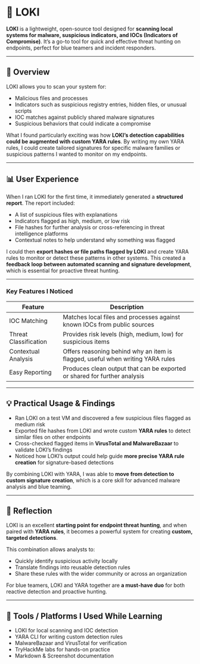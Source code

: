 # 🧩 LOKI 

**LOKI** is a lightweight, open-source tool designed for **scanning local systems for malware, suspicious indicators, and IOCs (Indicators of Compromise)**. It’s a go-to tool for quick and effective threat hunting on endpoints, perfect for blue teamers and incident responders.  

---

## 🧠 Overview

LOKI allows you to scan your system for:

- Malicious files and processes  
- Indicators such as suspicious registry entries, hidden files, or unusual scripts  
- IOC matches against publicly shared malware signatures  
- Suspicious behaviors that could indicate a compromise  

What I found particularly exciting was how **LOKI’s detection capabilities could be augmented with custom YARA rules**. By writing my own YARA rules, I could create tailored signatures for specific malware families or suspicious patterns I wanted to monitor on my endpoints.

---

## 📊 User Experience

When I ran LOKI for the first time, it immediately generated a **structured report**. The report included:

- A list of suspicious files with explanations  
- Indicators flagged as high, medium, or low risk  
- File hashes for further analysis or cross-referencing in threat intelligence platforms  
- Contextual notes to help understand why something was flagged  

I could then **export hashes or file paths flagged by LOKI** and create YARA rules to monitor or detect these patterns in other systems. This created a **feedback loop between automated scanning and signature development**, which is essential for proactive threat hunting.

---

### Key Features I Noticed

| Feature | Description |
|---------|-------------|
| IOC Matching | Matches local files and processes against known IOCs from public sources |
| Threat Classification | Provides risk levels (high, medium, low) for suspicious items |
| Contextual Analysis | Offers reasoning behind why an item is flagged, useful when writing YARA rules |
| Easy Reporting | Produces clean output that can be exported or shared for further analysis |

---

## 💡 Practical Usage & Findings

- Ran LOKI on a test VM and discovered a few suspicious files flagged as medium risk  
- Exported file hashes from LOKI and wrote custom **YARA rules** to detect similar files on other endpoints  
- Cross-checked flagged items in **VirusTotal and MalwareBazaar** to validate LOKI’s findings  
- Noticed how LOKI’s output could help guide **more precise YARA rule creation** for signature-based detections  

By combining LOKI with YARA, I was able to **move from detection to custom signature creation**, which is a core skill for advanced malware analysis and blue teaming.

---

## 🧠 Reflection

LOKI is an excellent **starting point for endpoint threat hunting**, and when paired with **YARA rules**, it becomes a powerful system for creating **custom, targeted detections**.  

This combination allows analysts to:

- Quickly identify suspicious activity locally  
- Translate findings into reusable detection rules  
- Share these rules with the wider community or across an organization  

For blue teamers, LOKI and YARA together are **a must-have duo** for both reactive detection and proactive hunting.

---

## 🧰 Tools / Platforms I Used While Learning

- LOKI for local scanning and IOC detection  
- YARA CLI for writing custom detection rules  
- MalwareBazaar and VirusTotal for verification  
- TryHackMe labs for hands-on practice  
- Markdown & Screenshot documentation  
